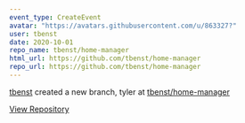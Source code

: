 ```yaml
---
event_type: CreateEvent
avatar: "https://avatars.githubusercontent.com/u/863327?"
user: tbenst
date: 2020-10-01
repo_name: tbenst/home-manager
html_url: https://github.com/tbenst/home-manager
repo_url: https://github.com/tbenst/home-manager
---
```


<a href='https://github.com/tbenst' target='_blank'>tbenst</a> created a new branch, tyler at <a href='https://github.com/tbenst/home-manager' target='_blank'>tbenst/home-manager</a>

<a href='https://github.com/tbenst/home-manager' target='_blank'>View Repository</a>
